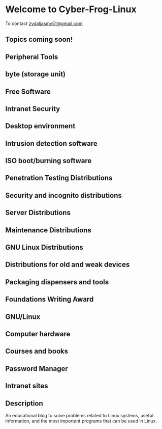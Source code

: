 # Welcome to Cyber-Frog-Linux

To contact zydaljasmy51@gmail.com

## Topics coming soon!

Peripheral Tools 
-
byte (storage unit)
-
Free Software 
-
Intranet Security 
-
Desktop environment 
-
Intrusion detection software 
-
ISO boot/burning software 
-
Penetration Testing Distributions 
-
Security and incognito distributions 
-
Server Distributions 
-
Maintenance Distributions 
-
GNU Linux Distributions 
-
Distributions for old and weak devices 
-
Packaging dispensers and tools 
-
Foundations Writing Award 
-
GNU/Linux 
-
Computer hardware 
-
Courses and books 
-
Password Manager 
-
Intranet sites 
-



## Description

 An educational blog to solve problems related to Linux systems, useful information, and the most important programs that can be used in Linux.

